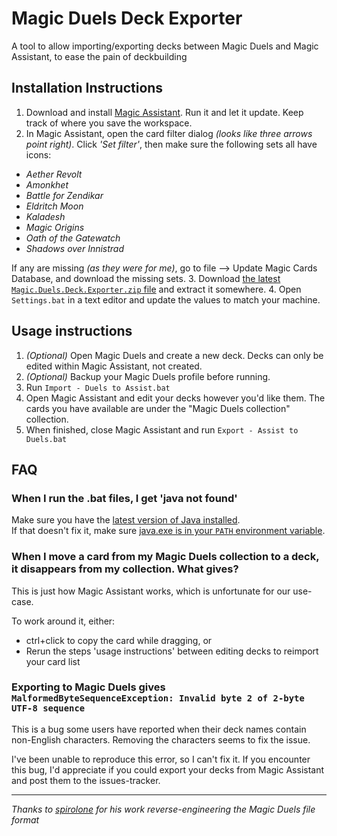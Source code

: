# Magic Duels Deck Exporter
A tool to allow importing/exporting decks between Magic Duels and Magic Assistant, to ease the pain of deckbuilding

## Installation Instructions
1. Download and install [Magic Assistant](https://sourceforge.net/projects/mtgbrowser/).  Run it and let it update.  Keep track of where you save the workspace.
2. In Magic Assistant, open the card filter dialog _(looks like three arrows point right)_. Click _'Set filter'_, then make sure the following sets all have icons:
  * _Aether Revolt_
  * _Amonkhet_
  * _Battle for Zendikar_
  * _Eldritch Moon_
  * _Kaladesh_
  * _Magic Origins_
  * _Oath of the Gatewatch_
  * _Shadows over Innistrad_
 
  If any are missing _(as they were for me)_, go to file --> Update Magic Cards Database, and download the missing sets.
3. Download [the latest `Magic.Duels.Deck.Exporter.zip` file](https://github.com/BlueRaja/Magic-Duels-Deck-Exporter/releases/latest) and extract it somewhere.
4. Open `Settings.bat` in a text editor and update the values to match your machine.

## Usage instructions
1. _(Optional)_ Open Magic Duels and create a new deck.  Decks can only be edited within Magic Assistant, not created.
2. _(Optional)_ Backup your Magic Duels profile before running.
3. Run `Import - Duels to Assist.bat`
4. Open Magic Assistant and edit your decks however you'd like them.  The cards you have available are under the "Magic Duels collection" collection.
5. When finished, close Magic Assistant and run `Export - Assist to Duels.bat`

## FAQ

### When I run the .bat files, I get 'java not found'
Make sure you have the [latest version of Java installed](https://java.com/en/download/).  
If that doesn't fix it, make sure [java.exe is in your `PATH` environment variable](http://docs.oracle.com/javase/7/docs/webnotes/install/windows/jdk-installation-windows.html#path).

### When I move a card from my Magic Duels collection to a deck, it disappears from my collection. What gives?
This is just how Magic Assistant works, which is unfortunate for our use-case.

To work around it, either:
* ctrl+click to copy the card while dragging, or
* Rerun the steps 'usage instructions' between editing decks to reimport your card list

### Exporting to Magic Duels gives `MalformedByteSequenceException: Invalid byte 2 of 2-byte UTF-8 sequence`
This is a bug some users have reported when their deck names contain non-English characters.  Removing the characters seems to fix the issue.

I've been unable to reproduce this error, so I can't fix it.  If you encounter this bug, I'd appreciate if you could export your decks from Magic Assistant and post them to the issues-tracker.

---

_Thanks to [spirolone](http://www.slightlymagic.net/forum/viewtopic.php?f=99&t=17931) for his work reverse-engineering the Magic Duels file format_
